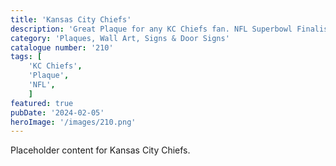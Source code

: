 ```yaml
---
title: 'Kansas City Chiefs'
description: 'Great Plaque for any KC Chiefs fan. NFL Superbowl Finalists 2024'
category: 'Plaques, Wall Art, Signs & Door Signs'
catalogue number: '210'
tags: [
    'KC Chiefs', 
    'Plaque', 
    'NFL',
    ]
featured: true
pubDate: '2024-02-05'
heroImage: '/images/210.png'
---
```


Placeholder content for Kansas City Chiefs.